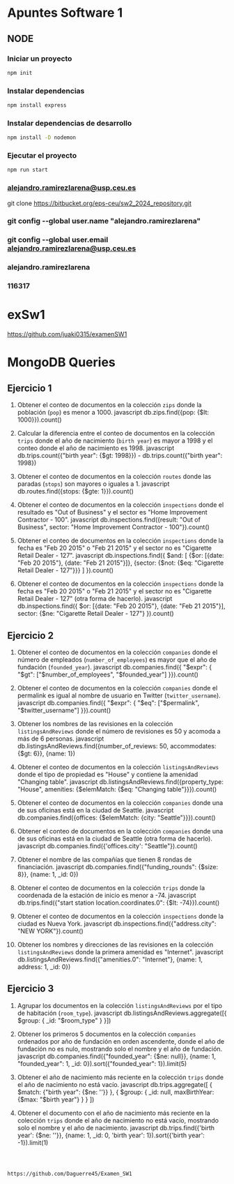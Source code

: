 # Apuntes Software 1

## NODE

### Iniciar un proyecto

```bash
npm init
```

### Instalar dependencias

```bash
npm install express
```

### Instalar dependencias de desarrollo

```bash
npm install -D nodemon
```

### Ejecutar el proyecto

```bash
npm run start

```

### alejandro.ramirezlarena@usp.ceu.es


git clone https://bitbucket.org/eps-ceu/sw2_2024_repository.git

### git config --global user.name "alejandro.ramirezlarena"

### git config --global user.email alejandro.ramirezlarena@usp.ceu.es

### alejandro.ramirezlarena

### 116317

# exSw1

https://github.com/juaki0315/examenSW1


# MongoDB Queries

## Ejercicio 1

1. Obtener el conteo de documentos en la colección `zips` donde la población (`pop`) es menor a 1000.
    javascript
    db.zips.find({pop: {$lt: 1000}}).count()
    

2. Calcular la diferencia entre el conteo de documentos en la colección `trips` donde el año de nacimiento (`birth year`) es mayor a 1998 y el conteo donde el año de nacimiento es 1998.
    javascript
    db.trips.count({"birth year": {$gt: 1998}}) - db.trips.count({"birth year": 1998})
    

3. Obtener el conteo de documentos en la colección `routes` donde las paradas (`stops`) son mayores o iguales a 1.
    javascript
    db.routes.find({stops: {$gte: 1}}).count()
    

4. Obtener el conteo de documentos en la colección `inspections` donde el resultado es "Out of Business" y el sector es "Home Improvement Contractor - 100".
    javascript
    db.inspections.find({result: "Out of Business", sector: "Home Improvement Contractor - 100"}).count()
    

5. Obtener el conteo de documentos en la colección `inspections` donde la fecha es "Feb 20 2015" o "Feb 21 2015" y el sector no es "Cigarette Retail Dealer - 127".
    javascript
    db.inspections.find({
      $and: [
        {$or: [{date: "Feb 20 2015"}, {date: "Feb 21 2015"}]},
        {sector: {$not: {$eq: "Cigarette Retail Dealer - 127"}}}
      ]
    }).count()
    

6. Obtener el conteo de documentos en la colección `inspections` donde la fecha es "Feb 20 2015" o "Feb 21 2015" y el sector no es "Cigarette Retail Dealer - 127" (otra forma de hacerlo).
    javascript
    db.inspections.find({
      $or: [{date: "Feb 20 2015"}, {date: "Feb 21 2015"}],
      sector: {$ne: "Cigarette Retail Dealer - 127"}
    }).count()
    

## Ejercicio 2

1. Obtener el conteo de documentos en la colección `companies` donde el número de empleados (`number_of_employees`) es mayor que el año de fundación (`founded_year`).
    javascript
    db.companies.find({ "$expr": { "$gt": ["$number_of_employees", "$founded_year"] }}).count()
    

2. Obtener el conteo de documentos en la colección `companies` donde el permalink es igual al nombre de usuario en Twitter (`twitter_username`).
    javascript
    db.companies.find({ "$expr": { "$eq": ["$permalink", "$twitter_username"] }}).count()
    

3. Obtener los nombres de las revisiones en la colección `listingsAndReviews` donde el número de revisiones es 50 y acomoda a más de 6 personas.
    javascript
    db.listingsAndReviews.find({number_of_reviews: 50, accommodates: {$gt: 6}}, {name: 1})
    

4. Obtener el conteo de documentos en la colección `listingsAndReviews` donde el tipo de propiedad es "House" y contiene la amenidad "Changing table".
    javascript
    db.listingsAndReviews.find({property_type: "House", amenities: {$elemMatch: {$eq: "Changing table"}}}).count()
    

5. Obtener el conteo de documentos en la colección `companies` donde una de sus oficinas está en la ciudad de Seattle.
    javascript
    db.companies.find({offices: {$elemMatch: {city: "Seattle"}}}).count()
    

6. Obtener el conteo de documentos en la colección `companies` donde una de sus oficinas está en la ciudad de Seattle (otra forma de hacerlo).
    javascript
    db.companies.find({'offices.city': "Seattle"}).count()
    

7. Obtener el nombre de las compañías que tienen 8 rondas de financiación.
    javascript
    db.companies.find({"funding_rounds": {$size: 8}}, {name: 1, _id: 0})
    

8. Obtener el conteo de documentos en la colección `trips` donde la coordenada de la estación de inicio es menor a -74.
    javascript
    db.trips.find({"start station location.coordinates.0": {$lt: -74}}).count()
    

9. Obtener el conteo de documentos en la colección `inspections` donde la ciudad es Nueva York.
    javascript
    db.inspections.find({"address.city": "NEW YORK"}).count()
    

10. Obtener los nombres y direcciones de las revisiones en la colección `listingsAndReviews` donde la primera amenidad es "Internet".
    javascript
    db.listingsAndReviews.find({"amenities.0": "Internet"}, {name: 1, address: 1, _id: 0})
    

## Ejercicio 3

1. Agrupar los documentos en la colección `listingsAndReviews` por el tipo de habitación (`room_type`).
    javascript
    db.listingsAndReviews.aggregate([{ $group: { _id: "$room_type" } }])
    

2. Obtener los primeros 5 documentos en la colección `companies` ordenados por año de fundación en orden ascendente, donde el año de fundación no es nulo, mostrando solo el nombre y el año de fundación.
    javascript
    db.companies.find({"founded_year": {$ne: null}}, {name: 1, "founded_year": 1, _id: 0}).sort({"founded_year": 1}).limit(5)
    

3. Obtener el año de nacimiento más reciente en la colección `trips` donde el año de nacimiento no está vacío.
    javascript
    db.trips.aggregate([
      { $match: {"birth year": {$ne: ''}} },
      { $group: { _id: null, maxBirthYear: {$max: "$birth year"} } }
    ])
    

4. Obtener el documento con el año de nacimiento más reciente en la colección `trips` donde el año de nacimiento no está vacío, mostrando solo el nombre y el año de nacimiento.
    javascript
    db.trips.find({'birth year': {$ne: ''}}, {name: 1, _id: 0, 'birth year': 1}).sort({'birth year': -1}).limit(1)
    ```
```


https://github.com/Daguerre45/Examen_SW1
